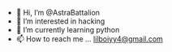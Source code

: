 - 👋 Hi, I’m @AstraBattalion
- 👀 I’m interested in hacking
- 🌱 I’m currently learning python
- 📫 How to reach me ... lilboiyy4@gmail.com

